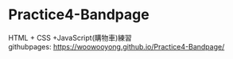 # Practice4-Bandpage
HTML + CSS +JavaScript(購物車)練習</br>
githubpages: https://woowooyong.github.io/Practice4-Bandpage/
